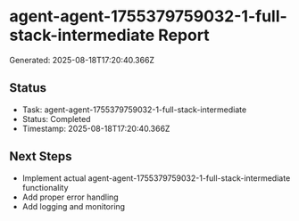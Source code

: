 # agent-agent-1755379759032-1-full-stack-intermediate Report

Generated: 2025-08-18T17:20:40.366Z

## Status
- Task: agent-agent-1755379759032-1-full-stack-intermediate
- Status: Completed
- Timestamp: 2025-08-18T17:20:40.366Z

## Next Steps
- Implement actual agent-agent-1755379759032-1-full-stack-intermediate functionality
- Add proper error handling
- Add logging and monitoring
